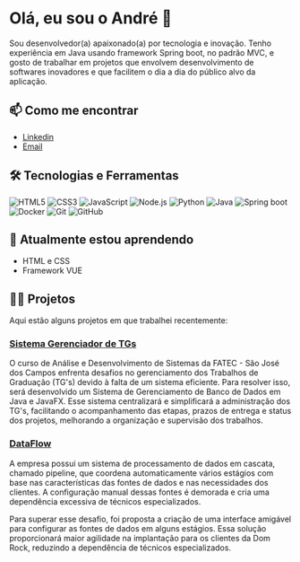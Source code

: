 # Olá, eu sou o André 👋

Sou desenvolvedor(a) apaixonado(a) por tecnologia e inovação. Tenho experiência em Java usando framework Spring boot, no padrão MVC, e gosto de trabalhar em projetos que envolvem desenvolvimento de softwares inovadores e que facilitem o dia a dia do público alvo da aplicação.

## 📫 Como me encontrar

- [Linkedin](https://www.linkedin.com/in/andre-oliveira2004/)
- [Email](andreluiz1088@hotmail.com)

## 🛠 Tecnologias e Ferramentas

![HTML5](https://img.shields.io/badge/html5-%23E34F26.svg?&style=for-the-badge&logo=html5&logoColor=white)
![CSS3](https://img.shields.io/badge/css3-%231572B6.svg?&style=for-the-badge&logo=css3&logoColor=white)
![JavaScript](https://img.shields.io/badge/javascript-%23323330.svg?&style=for-the-badge&logo=javascript&logoColor=%23F7DF1E)
![Node.js](https://img.shields.io/badge/node.js-%2343853D.svg?&style=for-the-badge&logo=node.js&logoColor=white)
![Python](https://img.shields.io/badge/python-%233776AB.svg?&style=for-the-badge&logo=python&logoColor=white)
![Java](https://img.shields.io/badge/Java-ED8B00?style=for-the-badge&logo=java&logoColor=white)
![Spring boot](https://img.shields.io/badge/Spring%20Boot-6DB33F?style=for-the-badge&logo=spring-boot&logoColor=white)
![Docker](https://img.shields.io/badge/docker-%230db7ed.svg?&style=for-the-badge&logo=docker&logoColor=white)
![Git](https://img.shields.io/badge/git-%23F05033.svg?&style=for-the-badge&logo=git&logoColor=white)
![GitHub](https://img.shields.io/badge/github-%23121011.svg?&style=for-the-badge&logo=github&logoColor=white)

## 🌱 Atualmente estou aprendendo

- HTML e CSS
- Framework VUE

## 👨‍💻 Projetos

Aqui estão alguns projetos em que trabalhei recentemente:

### [Sistema Gerenciador de TGs](https://github.com/iNineBD/SGTG-2Sem2023)

O curso de Análise e Desenvolvimento de Sistemas da FATEC - São José dos Campos enfrenta desafios no gerenciamento dos Trabalhos de Graduação (TG's) devido à falta de um sistema eficiente. Para resolver isso, será desenvolvido um Sistema de Gerenciamento de Banco de Dados em Java e JavaFX. Esse sistema centralizará e simplificará a administração dos TG's, facilitando o acompanhamento das etapas, prazos de entrega e status dos projetos, melhorando a organização e supervisão dos trabalhos.

### [DataFlow](https://github.com/iNineBD/DataFlowServer-3Sem2024)

A empresa possui um sistema de processamento de dados em cascata, chamado pipeline, que coordena automaticamente vários estágios com base nas características das fontes de dados e nas necessidades dos clientes. A configuração manual dessas fontes é demorada e cria uma dependência excessiva de técnicos especializados.

Para superar esse desafio, foi proposta a criação de uma interface amigável para configurar as fontes de dados em alguns estágios. Essa solução proporcionará maior agilidade na implantação para os clientes da Dom Rock, reduzindo a dependência de técnicos especializados.


